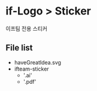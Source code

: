# if-Logo > Sticker
이프팀 전용 스티커

## File list
* haveGreatIdea.svg
* ifteam-sticker
  * '.ai'
  * '.pdf'
